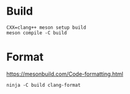 # Build

```
CXX=clang++ meson setup build
meson compile -C build
```

# Format

https://mesonbuild.com/Code-formatting.html

```
ninja -C build clang-format
```
